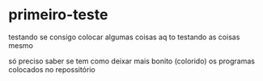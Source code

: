 # primeiro-teste
testando se consigo colocar algumas coisas aq
to testando as coisas mesmo

só preciso saber se tem como deixar mais bonito (colorido) 
os programas colocados no repossitório
